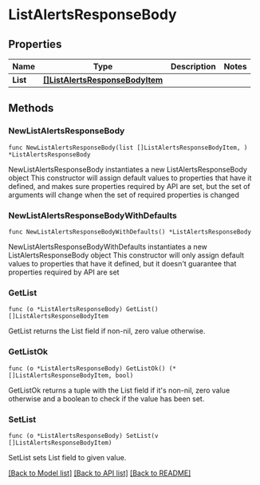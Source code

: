 # ListAlertsResponseBody

## Properties

Name | Type | Description | Notes
------------ | ------------- | ------------- | -------------
**List** | [**[]ListAlertsResponseBodyItem**](ListAlertsResponseBodyItem.md) |  | 

## Methods

### NewListAlertsResponseBody

`func NewListAlertsResponseBody(list []ListAlertsResponseBodyItem, ) *ListAlertsResponseBody`

NewListAlertsResponseBody instantiates a new ListAlertsResponseBody object
This constructor will assign default values to properties that have it defined,
and makes sure properties required by API are set, but the set of arguments
will change when the set of required properties is changed

### NewListAlertsResponseBodyWithDefaults

`func NewListAlertsResponseBodyWithDefaults() *ListAlertsResponseBody`

NewListAlertsResponseBodyWithDefaults instantiates a new ListAlertsResponseBody object
This constructor will only assign default values to properties that have it defined,
but it doesn't guarantee that properties required by API are set

### GetList

`func (o *ListAlertsResponseBody) GetList() []ListAlertsResponseBodyItem`

GetList returns the List field if non-nil, zero value otherwise.

### GetListOk

`func (o *ListAlertsResponseBody) GetListOk() (*[]ListAlertsResponseBodyItem, bool)`

GetListOk returns a tuple with the List field if it's non-nil, zero value otherwise
and a boolean to check if the value has been set.

### SetList

`func (o *ListAlertsResponseBody) SetList(v []ListAlertsResponseBodyItem)`

SetList sets List field to given value.



[[Back to Model list]](../README.md#documentation-for-models) [[Back to API list]](../README.md#documentation-for-api-endpoints) [[Back to README]](../README.md)


